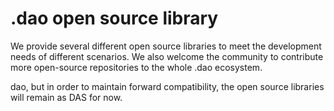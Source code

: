 # .dao open source library

We provide several different open source libraries to meet the development needs of different scenarios. We also welcome the community to contribute more open-source repositories to the whole .dao ecosystem.

dao, but in order to maintain forward compatibility, the open source libraries will remain as DAS for now.
